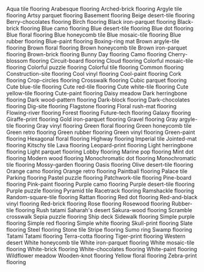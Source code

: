 Aqua tile flooring
Arabesque flooring
Arched-brick flooring
Argyle tile flooring
Artsy parquet flooring
Basement flooring
Beige desert-tile flooring
Berry-chocolates flooring
Birch flooring
Black iron-parquet flooring
Black-brick flooring
Blue camo flooring
Blue desert-tile flooring
Blue dot flooring
Blue floral flooring
Blue honeycomb tile
Blue mosaic-tile flooring
Blue rubber flooring
Blue-paint flooring
Boxing-ring mat
Brown argyle-tile flooring
Brown floral flooring
Brown honeycomb tile
Brown iron-parquet flooring
Brown-brick flooring
Bunny Day flooring
Camo flooring
Cherry-blossom flooring
Circuit-board flooring
Cloud flooring
Colorful mosaic-tile flooring
Colorful puzzle flooring
Colorful tile flooring
Common flooring
Construction-site flooring
Cool vinyl flooring
Cool-paint flooring
Cork flooring
Crop-circles flooring
Crosswalk flooring
Cubic parquet flooring
Cute blue-tile flooring
Cute red-tile flooring
Cute white-tile flooring
Cute yellow-tile flooring
Cute-paint flooring
Daisy meadow
Dark herringbone flooring
Dark wood-pattern flooring
Dark-block flooring
Dark-chocolates flooring
Dig-site flooring
Flagstone flooring
Floral rush-mat flooring
Flowing-river flooring
Forest flooring
Future-tech flooring
Galaxy flooring
Giraffe-print flooring
Gold iron-parquet flooring
Gravel flooring
Gray argyle-tile flooring
Gray vinyl flooring
Green floral flooring
Green honeycomb tile
Green retro flooring
Green rubber flooring
Green vinyl flooring
Green-paint flooring
Hexagonal floral flooring
Highway flooring
Imperial tile
Jointed-mat flooring
Kitschy tile
Lava flooring
Leopard-print flooring
Light herringbone flooring
Light parquet flooring
Lobby flooring
Marine pop flooring
Mint dot flooring
Modern wood flooring
Monochromatic dot flooring
Monochromatic tile flooring
Mossy-garden flooring
Oasis flooring
Olive desert-tile flooring
Orange camo flooring
Orange retro flooring
Paintball flooring
Palace tile
Parking flooring
Pastel puzzle flooring
Patchwork-tile flooring
Pine-board flooring
Pink-paint flooring
Purple camo flooring
Purple desert-tile flooring
Purple puzzle flooring
Pyramid tile
Racetrack flooring
Ramshackle flooring
Random-square-tile flooring
Rattan flooring
Red dot flooring
Red-and-black vinyl flooring
Red-brick flooring
Rose flooring
Rosewood flooring
Rubber-tile flooring
Rush tatami
Saharah's desert
Sakura-wood flooring
Scramble crosswalk
Sepia puzzle flooring
Ship deck
Sidewalk flooring
Simple purple flooring
Simple red flooring
Simple white flooring
Skull-print flooring
Slate flooring
Steel flooring
Stone tile
Stripe flooring
Sumo ring
Swamp flooring
Tatami
Tatami flooring
Terra-cotta flooring
Tiger-print flooring
Western desert
White honeycomb tile
White iron-parquet flooring
White mosaic-tile flooring
White-brick flooring
White-chocolates flooring
White-paint flooring
Wildflower meadow
Wooden-knot flooring
Yellow floral flooring
Zebra-print flooring
